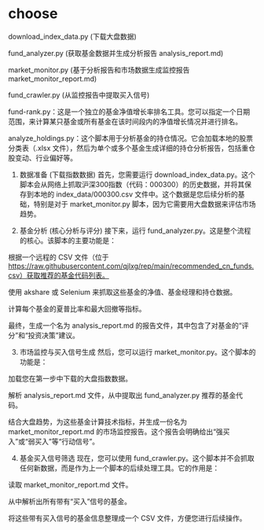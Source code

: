 # choose

download_index_data.py (下载大盘数据)

fund_analyzer.py (获取基金数据并生成分析报告 analysis_report.md)

market_monitor.py (基于分析报告和市场数据生成监控报告 market_monitor_report.md)

fund_crawler.py (从监控报告中提取买入信号)

fund-rank.py：这是一个独立的基金净值增长率排名工具。您可以指定一个日期范围，来计算某只基金或所有基金在该时间段内的净值增长情况并进行排名。

analyze_holdings.py：这个脚本用于分析基金的持仓情况。它会加载本地的股票分类表（.xlsx 文件），然后为单个或多个基金生成详细的持仓分析报告，包括重仓股变动、行业偏好等。





1. 数据准备 (下载指数数据)
首先，您需要运行 download_index_data.py。这个脚本会从网络上抓取沪深300指数（代码：000300）的历史数据，并将其保存到本地的 index_data/000300.csv 文件中。这个数据是您后续分析的基础，特别是对于 market_monitor.py 脚本，因为它需要用大盘数据来评估市场趋势。

2. 基金分析 (核心分析与评分)
接下来，运行 fund_analyzer.py。这是整个流程的核心。该脚本的主要功能是：

根据一个远程的 CSV 文件（位于 https://raw.githubusercontent.com/qjlxg/rep/main/recommended_cn_funds.csv）获取推荐的基金代码列表。

使用 akshare 或 Selenium 来抓取这些基金的净值、基金经理和持仓数据。

计算每个基金的夏普比率和最大回撤等指标。

最终，生成一个名为 analysis_report.md 的报告文件，其中包含了对基金的“评分”和“投资决策”建议。

3. 市场监控与买入信号生成
然后，您可以运行 market_monitor.py。这个脚本的功能是：

加载您在第一步中下载的大盘指数数据。

解析 analysis_report.md 文件，从中提取出 fund_analyzer.py 推荐的基金代码。

结合大盘趋势，为这些基金计算技术指标，并生成一份名为 market_monitor_report.md 的市场监控报告。这个报告会明确给出“强买入”或“弱买入”等“行动信号”。

4. 基金买入信号筛选
现在，您可以使用 fund_crawler.py。这个脚本并不会抓取任何新数据，而是作为上一个脚本的后续处理工具。它的作用是：

读取 market_monitor_report.md 文件。

从中解析出所有带有“买入”信号的基金。

将这些带有买入信号的基金信息整理成一个 CSV 文件，方便您进行后续操作。
